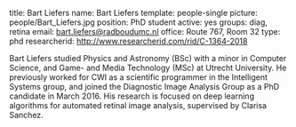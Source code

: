 title: Bart Liefers
name: Bart Liefers
template: people-single
picture: people/Bart_Liefers.jpg
position: PhD student
active: yes
groups: diag, retina
email: bart.liefers@radboudumc.nl
office: Route 767, Room 32
type: phd
researcherid: http://www.researcherid.com/rid/C-1364-2018

Bart Liefers studied Physics and Astronomy (BSc) with a minor in Computer Science, and Game- and Media Technology (MSc) at Utrecht University. He previously worked for CWI as a scientific programmer in the Intelligent Systems group, and joined the Diagnostic Image Analysis Group as a PhD candidate in March 2016. His research is focused on deep learning algorithms for automated retinal image analysis, supervised by Clarisa Sanchez.
